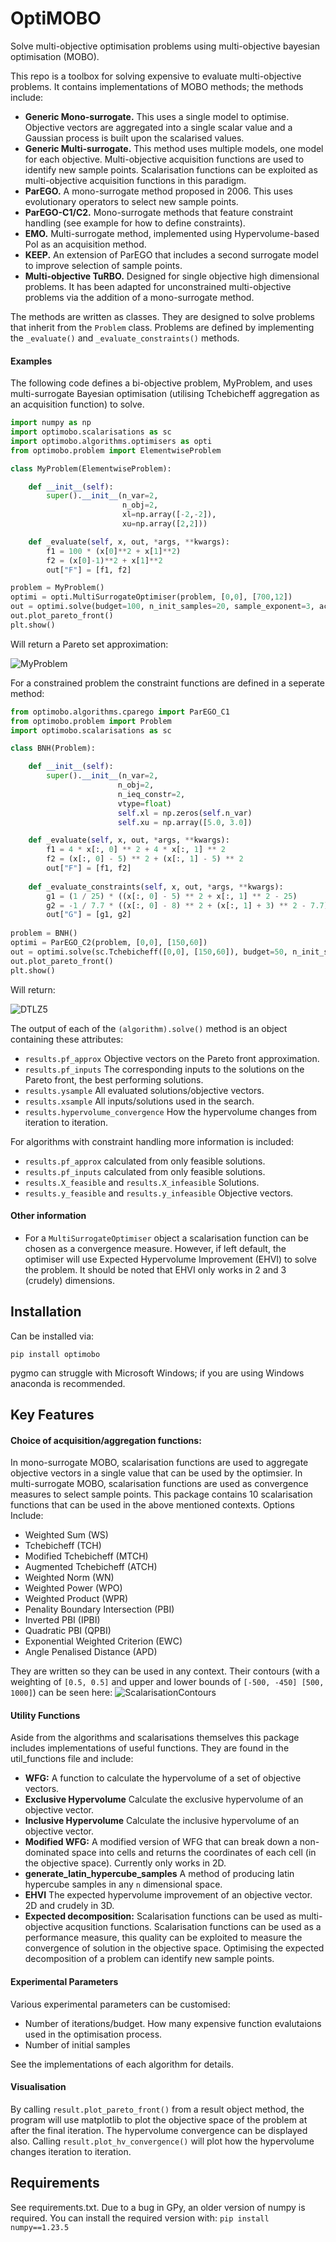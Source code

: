 # OptiMOBO
Solve multi-objective optimisation problems using multi-objective bayesian optimisation (MOBO).

This repo is a toolbox for solving expensive to evaluate multi-objective problems. It contains implementations of MOBO methods;
the methods include:

 
* **Generic Mono-surrogate.** This uses a single model to optimise. Objective vectors are aggregated into a single scalar value and a Gaussian process is built upon the scalarised values.
* **Generic Multi-surrogate.** This method uses multiple models, one model for each objective. Multi-objective acquisition functions are used to identify new sample points. Scalarisation functions can be exploited as multi-objective acquisition functions in this paradigm.
* **ParEGO.** A mono-surrogate method proposed in 2006. This uses evolutionary operators to select new sample points.
* **ParEGO-C1/C2.** Mono-surrogate methods that feature constraint handling (see example for how to define constraints).
* **EMO.** Multi-surrogate method, implemented using Hypervolume-based PoI as an acquisition method.
* **KEEP.** An extension of ParEGO that includes a second surrogate model to improve selection of sample points.
* **Multi-objective TuRBO.** Designed for single objective high dimensional problems. It has been adapted for unconstrained multi-objective problems via the addition of a mono-surrogate method.

The methods are written as classes.
They are designed to solve problems that inherit from the `Problem` class.
Problems are defined by implementing the ```_evaluate()``` and ```_evaluate_constraints()``` methods.

#### Examples 
The following code defines a bi-objective problem, MyProblem, and uses multi-surrogate Bayesian optimisation (utilising Tchebicheff aggregation as an acquisition function) to solve.
```python
import numpy as np
import optimobo.scalarisations as sc
import optimobo.algorithms.optimisers as opti
from optimobo.problem import ElementwiseProblem

class MyProblem(ElementwiseProblem):

    def __init__(self):
        super().__init__(n_var=2,
                         n_obj=2,
                         xl=np.array([-2,-2]),
                         xu=np.array([2,2]))

    def _evaluate(self, x, out, *args, **kwargs):
        f1 = 100 * (x[0]**2 + x[1]**2)
        f2 = (x[0]-1)**2 + x[1]**2
        out["F"] = [f1, f2]

problem = MyProblem()
optimi = opti.MultiSurrogateOptimiser(problem, [0,0], [700,12])
out = optimi.solve(budget=100, n_init_samples=20, sample_exponent=3, acquisition_func=sc.Tchebicheff([0,0],[700,12]))
out.plot_pareto_front()
plt.show()
```

Will return a Pareto set approximation:

![MyProblem](docs/media/Myproblem.png "MyProblem Pareto Approximation")

For a constrained problem the constraint functions are defined in a seperate method:
```python
from optimobo.algorithms.cparego import ParEGO_C1
from optimobo.problem import Problem
import optimobo.scalarisations as sc

class BNH(Problem):

    def __init__(self):
        super().__init__(n_var=2, 
                        n_obj=2, 
                        n_ieq_constr=2, 
                        vtype=float)
                        self.xl = np.zeros(self.n_var)
                        self.xu = np.array([5.0, 3.0])

    def _evaluate(self, x, out, *args, **kwargs):
        f1 = 4 * x[:, 0] ** 2 + 4 * x[:, 1] ** 2
        f2 = (x[:, 0] - 5) ** 2 + (x[:, 1] - 5) ** 2
        out["F"] = [f1, f2]
    
    def _evaluate_constraints(self, x, out, *args, **kwargs):
        g1 = (1 / 25) * ((x[:, 0] - 5) ** 2 + x[:, 1] ** 2 - 25)
        g2 = -1 / 7.7 * ((x[:, 0] - 8) ** 2 + (x[:, 1] + 3) ** 2 - 7.7)
        out["G"] = [g1, g2]
        
problem = BNH()
optimi = ParEGO_C2(problem, [0,0], [150,60])
out = optimi.solve(sc.Tchebicheff([0,0], [150,60]), budget=50, n_init_samples=20)
out.plot_pareto_front()
plt.show()
```

Will return:

![DTLZ5](docs/media/BNH_objective_space.png "BNH Pareto front approximation")




The output of each of the ```(algorithm).solve()``` method is an object containing these attributes:
* ```results.pf_approx``` Objective vectors on the Pareto front approximation. 
* ```results.pf_inputs``` The corresponding inputs to the solutions on the Pareto front, the best performing solutions.
* ```results.ysample``` All evaluated solutions/objective vectors.
* ```results.xsample``` All inputs/solutions used in the search. 
* ```results.hypervolume_convergence``` How the hypervolume changes from iteration to iteration.

For algorithms with constraint handling more information is included:
* ```results.pf_approx``` calculated from only feasible solutions.
* ```results.pf_inputs``` calculated from only feasible solutions.
* ```results.X_feasible``` and ```results.X_infeasible``` Solutions.
* ```results.y_feasible``` and ```results.y_infeasible``` Objective vectors.

#### Other information

<!-- When calling the ```optimiser.solve``` function for a ```MonoSurrogateOptimiser``` object, an aggregation function must be defined. -->

* For a ```MultiSurrogateOptimiser``` object a scalarisation function can be chosen as a convergence measure. However, if left default, the optimiser will use Expected Hypervolume Improvement (EHVI) to solve the problem. It should be noted that EHVI only works in 2 and 3 (crudely) dimensions.

## Installation
Can be installed via:

`pip install optimobo`

pygmo can struggle with Microsoft Windows; if you are using Windows anaconda is recommended.

## Key Features

#### Choice of acquisition/aggregation functions:
In mono-surrogate MOBO, scalarisation functions are used to aggregate objective vectors in a single value that can be used by the optimsier.
In multi-surrogate MOBO, scalarisation functions are used as convergence measures to select sample points.
This package contains 10 scalarisation functions that can be used in the above mentioned contexts.
Options Include:
* Weighted Sum (WS)
* Tchebicheff (TCH)
* Modified Tchebicheff (MTCH)
* Augmented Tchebicheff (ATCH)
* Weighted Norm (WN)
* Weighted Power (WPO)
* Weighted Product (WPR)
* Penality Boundary Intersection (PBI)
* Inverted PBI (IPBI)
* Quadratic PBI (QPBI)
* Exponential Weighted Criterion (EWC)
* Angle Penalised Distance (APD)

They are written so they can be used in any context.
Their contours (with a weighting of `[0.5, 0.5]` and upper and lower bounds of `[-500, -450] [500, 1000]`) can be seen here:
![ScalarisationContours](docs/media/scalarisations.png "Contours of the scalarisation functions, in 2D.")

#### Utility Functions
Aside from the algorithms and scalarisations themselves this package includes implementations of useful functions. They are found in the util_functions file and include:
* **WFG:** A function to calculate the hypervolume of a set of objective vectors.
* **Exclusive Hypervolume** Calculate the exclusive hypervolume of an objective vector.
* **Inclusive Hypervolume** Calculate the inclusive hypervolume of an objective vector.
* **Modified WFG:** A modified version of WFG that can break down a non-dominated space into cells and returns the coordinates of each cell (in the objective space). Currently only works in 2D.
* **generate_latin_hypercube_samples** A method of producing latin hypercube samples in any ```n``` dimensional space.
* **EHVI** The expected hypervolume improvement of an objective vector. 2D and crudely in 3D.
* **Expected decomposition:** Scalarisation functions can be used as multi-objective acqusition functions. Scalarisation functions can be used as a performance measure, this quality can be exploited to measure the convergence of solution in the objective space. Optimising the expected decomposition of a problem can identify new sample points.

#### Experimental Parameters
Various experimental parameters can be customised:
* Number of iterations/budget. How many expensive function evalutaions used in the optimisation process.
* Number of initial samples

See the implementations of each algorithm for details.

#### Visualisation
By calling ```result.plot_pareto_front()``` from a result object method, the program will use matplotlib to plot the objective space of the problem at after the final iteration.
The hypervolume convergence can be displayed also. Calling ```result.plot_hv_convergence()``` will plot how the hypervolume changes iteration to iteration.

## Requirements
See requirements.txt.
Due to a bug in GPy, an older version of numpy is required.
You can install the required version with: ```pip install numpy==1.23.5```